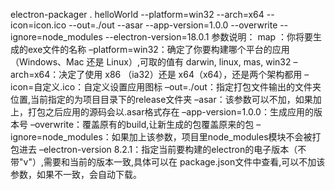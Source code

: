electron-packager . helloWorld --platform=win32 --arch=x64 --icon=icon.ico --out=./out --asar --app-version=1.0.0 --overwrite --ignore=node_modules --electron-version=18.0.1
参数说明：
map ：你将要生成的exe文件的名称
–platform=win32：确定了你要构建哪个平台的应用（Windows、Mac 还是 Linux）,可取的值有 darwin, linux, mas, win32
–arch=x64：决定了使用 x86 （ia32）还是 x64（x64），还是两个架构都用
–icon=自定义.ico：自定义设置应用图标
–out=./out：指定打包文件输出的文件夹位置,当前指定的为项目目录下的release文件夹
–asar：该参数可以不加，如果加上，打包之后应用的源码会以.asar格式存在
–app-version=1.0.0：生成应用的版本号
–overwrite：覆盖原有的build,让新生成的包覆盖原来的包
–ignore=node_modules：如果加上该参数，项目里node_modules模块不会被打包进去
–electron-version 8.2.1：指定当前要构建的electron的电子版本（不带"v"）,需要和当前的版本一致,具体可以在 package.json文件中查看,可以不加该参数，如果不一致，会自动下载。